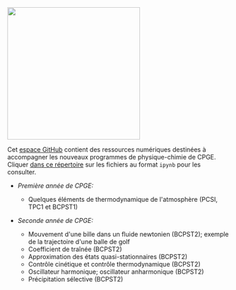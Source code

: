 <img src="https://user-images.githubusercontent.com/109895707/180656875-56e0673c-6106-4743-baaf-152b13083c69.jpg" width="300"/>

Cet [espace GitHub](https://github.com/fvandenbrouck/fvandenbrouck.github.io) contient des ressources numériques destinées à accompagner les nouveaux programmes de physique-chimie de CPGE. Cliquer [dans ce répertoire](https://github.com/fvandenbrouck/fvandenbrouck.github.io) sur les fichiers au format `ipynb` pour les consulter.

- *Première année de CPGE:*
  - Quelques éléments de thermodynamique de l'atmosphère (PCSI, TPC1 et BCPST1)
  
- *Seconde année de CPGE:*
  - Mouvement d'une bille dans un fluide newtonien (BCPST2); exemple de la trajectoire d'une balle de golf
  - Coefficient de traînée (BCPST2)
  - Approximation des états quasi-stationnaires (BCPST2)
  - Contrôle cinétique et contrôle thermodynamique (BCPST2)
  - Oscillateur harmonique; oscillateur anharmonique (BCPST2)
  - Précipitation sélective (BCPST2)
